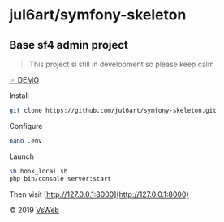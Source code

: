 jul6art/symfony-skeleton
==
Base sf4 admin project
-

> This project si still in development so please keep calm

[&#9758; DEMO](https://symfony-skeleton.vsweb.be/)

Install

```bash
git clone https://github.com/jul6art/symfony-skeleton.git
```

Configure

```bash
nano .env
```

Launch

```bash
sh hook_local.sh
php bin/console server:start
```

Then visit [http://127.0.0.1:8000](http://127.0.0.1:8000)

&copy; 2019 [VsWeb](https://vsweb.be)